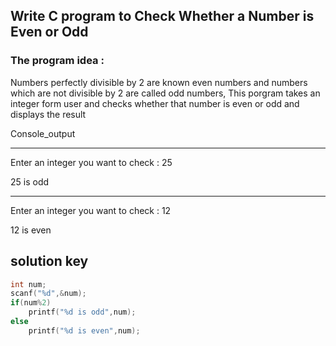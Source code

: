 ## **Write C program to Check Whether a Number is Even or Odd**

### **The program idea :**
Numbers perfectly divisible by 2 are known even numbers and numbers which are not divisible by 2 are called odd numbers, This porgram takes an integer form user and checks whether that number is even or odd and displays the result

Console_output

---
Enter an integer you want to check : 25

25 is odd

---
Enter an integer you want to check : 12

12 is even

## solution key
```C
int num;
scanf("%d",&num);
if(num%2)
    printf("%d is odd",num);
else
    printf("%d is even",num);
```